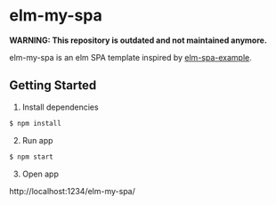 # elm-my-spa

**WARNING: This repository is outdated and not maintained anymore.**

elm-my-spa is an elm SPA template inspired by [elm-spa-example](https://github.com/rtfeldman/elm-spa-example).

## Getting Started

1. Install dependencies

```bash
$ npm install
```

2. Run app

```bash
$ npm start
```

3. Open app

http://localhost:1234/elm-my-spa/
